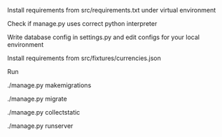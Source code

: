 Install requirements from src/requirements.txt under virtual environment 

Check if manage.py uses correct python interpreter

Write database config in settings.py and edit configs for your local environment 

Install requirements from src/fixtures/currencies.json

Run 

./manage.py makemigrations

./manage.py migrate

./manage.py collectstatic

./manage.py runserver

